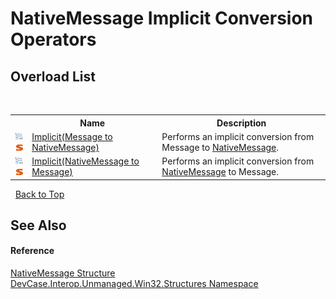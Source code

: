 # NativeMessage&nbsp;Implicit Conversion Operators
 


## Overload List
&nbsp;<table><tr><th></th><th>Name</th><th>Description</th></tr><tr><td>![Public operator](media/puboperator.gif "Public operator")![Static member](media/static.gif "Static member")</td><td><a href="M_DevCase_Interop_Unmanaged_Win32_Structures_NativeMessage_op_Implicit_1">Implicit(Message to NativeMessage)</a></td><td>
Performs an implicit conversion from Message to <a href="T_DevCase_Interop_Unmanaged_Win32_Structures_NativeMessage">NativeMessage</a>.</td></tr><tr><td>![Public operator](media/puboperator.gif "Public operator")![Static member](media/static.gif "Static member")</td><td><a href="M_DevCase_Interop_Unmanaged_Win32_Structures_NativeMessage_op_Implicit">Implicit(NativeMessage to Message)</a></td><td>
Performs an implicit conversion from <a href="T_DevCase_Interop_Unmanaged_Win32_Structures_NativeMessage">NativeMessage</a> to Message.</td></tr></table>&nbsp;
<a href="#nativemessage&nbsp;implicit-conversion-operators">Back to Top</a>

## See Also


#### Reference
<a href="T_DevCase_Interop_Unmanaged_Win32_Structures_NativeMessage">NativeMessage Structure</a><br /><a href="N_DevCase_Interop_Unmanaged_Win32_Structures">DevCase.Interop.Unmanaged.Win32.Structures Namespace</a><br />